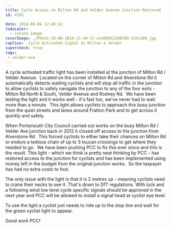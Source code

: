 ```yaml
---
title: Cycle Access to Milton Rd and Velder Avenue Junction Restored
id: 4191

date: 2014-09-04 12:49:52
todoLater:
  - rotate image
coverImage: ./Photo-29-08-2014-11-49-17-e1409831266789-225x300.jpg
caption:  Cycle Activated Signal at Milton & Velder
supercheck: true;
tags:
 - velder-ave
---
```


A cycle activated traffic light has been installed at the junction of Milton Rd / Velder Avenue.  Located on the corner of Milton Rd and Alverstone Rd it automatically detects waiting cyclists and will stop all traffic in the junction to allow cyclists to safely navigate the junction to any of the four exits - Milton Rd North &amp; South, Velder Avenue and Rodney Rd.  We have been testing the light and it works well - it's fast too, we've never had to wait more than a minute.  This light allows cyclists to approach this busy junction from the quiet streets and lanes around Fratton Park and to get across it quickly and safely.

When Portsmouth City Council carried out works on the busy Milton Rd / Velder Ave junction back in 2012 it closed off access to the junction from Alverstone Rd.  This forced cyclists to either take their chances on Milton Rd or endure a tedious chain of up to 3 toucan crossings to get where they needed to go.  We have been pushing PCC to fix this ever since and this is the result. This light - which we think is pretty neat thinking by PCC - has restored access to the junction for cyclists and has been implemented using money left in the budget from the original junction works.  So the taxpayer has had no extra costs to foot.

The only issue with the light is that it is 2 metres up - meaning cyclists need to crane their necks to see it. That's down to DfT regulations. With luck and a following wind low level cycle specific signals should be approved in the next year and PCC will be allowed to install a signal head at cyclist eye level.

To use the light a cyclist just needs to ride up to the stop line and wait for the green cyclist light to appear.

Good work PCC!